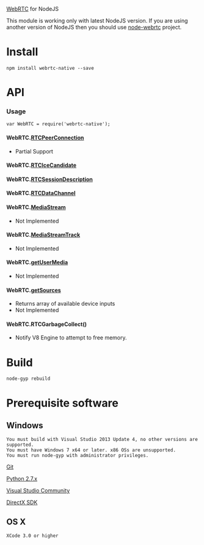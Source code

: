 [WebRTC](http://en.wikipedia.org/wiki/WebRTC) for NodeJS

This module is working only with latest NodeJS version. 
If you are using another version of NodeJS then you should use [node-webrtc](https://github.com/js-platform/node-webrtc) project.

# Install

````
npm install webrtc-native --save
````

# API
### Usage

````
var WebRTC = require('webrtc-native');
````

#### WebRTC.[RTCPeerConnection](https://developer.mozilla.org/en-US/docs/Web/API/RTCPeerConnection)

- Partial Support

#### WebRTC.[RTCIceCandidate](https://developer.mozilla.org/en-US/docs/Web/Events/icecandidate)

#### WebRTC.[RTCSessionDescription](https://developer.mozilla.org/en-US/docs/Web/API/RTCSessionDescription)

#### WebRTC.[RTCDataChannel](https://developer.mozilla.org/en-US/docs/Web/API/RTCDataChannel)

#### WebRTC.[MediaStream](https://developer.mozilla.org/en-US/docs/Web/API/MediaStream)

- Not Implemented

#### WebRTC.[MediaStreamTrack](https://developer.mozilla.org/en-US/docs/Web/API/MediaStreamTrack)

- Not Implemented

#### WebRTC.[getUserMedia](https://developer.mozilla.org/en-US/docs/Web/API/Navigator/getUserMedia)

- Not Implemented

#### WebRTC.[getSources](http://simpl.info/getusermedia/sources/index.html)

- Returns array of available device inputs
- Not Implemented

#### WebRTC.RTCGarbageCollect()

- Notify V8 Engine to attempt to free memory.

# Build

````
node-gyp rebuild
````

# Prerequisite software
## Windows

````
You must build with Visual Studio 2013 Update 4, no other versions are supported.
You must have Windows 7 x64 or later. x86 OSs are unsupported.
You must run node-gyp with administrator privileges.
````
[Git](http://git-scm.com/)

[Python 2.7.x](https://www.python.org/downloads/)

[Visual Studio Community](https://www.visualstudio.com/products/visual-studio-community-vs)

[DirectX SDK](https://www.microsoft.com/en-us/download/details.aspx?id=6812)

## OS X
````
XCode 3.0 or higher
````
